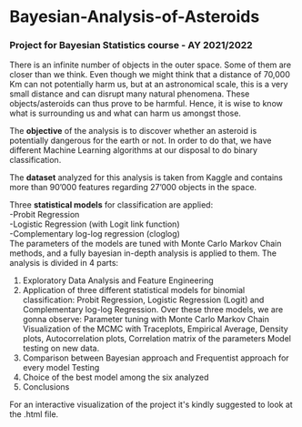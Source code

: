 # Bayesian-Analysis-of-Asteroids

### Project for Bayesian Statistics course - AY 2021/2022

There is an infinite number of objects in the outer space. Some of them are closer than we think. Even though we might think that a distance of 70,000 Km can not potentially harm us, but at an astronomical scale, this is a very small distance and can disrupt many natural phenomena.
These objects/asteroids can thus prove to be harmful. Hence, it is wise to know what is surrounding us and what can harm us amongst those.

The **objective** of the analysis is to discover whether an asteroid is potentially dangerous for the earth or not.
In order to do that, we have different Machine Learning algorithms at our disposal to do binary classification.

The **dataset** analyzed for this analysis is taken from Kaggle and contains more than 90’000 features regarding 27’000 objects in the space.

Three **statistical models** for classification are applied: \
-Probit Regression \
-Logistic Regression (with Logit link function) \
-Complementary log-log regression (cloglog) \
The parameters of the models are tuned with Monte Carlo Markov Chain methods, and a fully bayesian in-depth analysis is applied to them. The analysis is divided in 4 parts:
1. Exploratory Data Analysis and Feature Engineering
2. Application of three different statistical models for binomial classification: Probit Regression, Logistic Regression (Logit) and Complementary
log-log Regression. Over these three models, we are gonna observe:
Parameter tuning with Monte Carlo Markov Chain
Visualization of the MCMC with Traceplots, Empirical Average, Density plots, Autocorrelation plots, Correlation matrix of the parameters Model testing on new data.
3. Comparison between Bayesian approach and Frequentist approach for every model
Testing
4. Choice of the best model among the six analyzed
5. Conclusions

For an interactive visualization of the project it's kindly suggested to look at the .html file.
